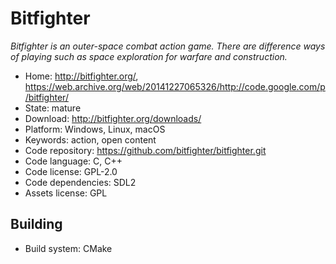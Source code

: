 # Bitfighter

_Bitfighter is an outer-space combat action game. There are difference ways of playing such as space exploration for warfare and construction._

- Home: http://bitfighter.org/, https://web.archive.org/web/20141227065326/http://code.google.com/p/bitfighter/
- State: mature
- Download: http://bitfighter.org/downloads/
- Platform: Windows, Linux, macOS
- Keywords: action, open content
- Code repository: https://github.com/bitfighter/bitfighter.git
- Code language: C, C++
- Code license: GPL-2.0
- Code dependencies: SDL2
- Assets license: GPL

## Building

- Build system: CMake
